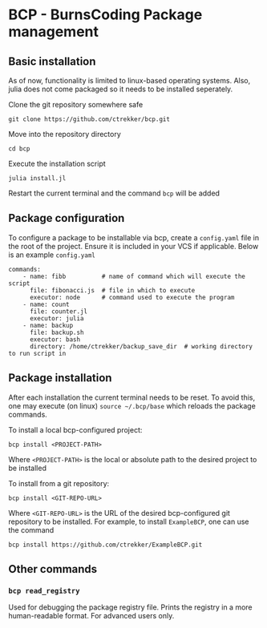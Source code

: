 # BCP - BurnsCoding Package management
## Basic installation
As of now, functionality is limited to linux-based operating systems. Also, julia does not come packaged so it needs to be installed seperately.

Clone the git repository somewhere safe

`git clone https://github.com/ctrekker/bcp.git`

Move into the repository directory

`cd bcp`

Execute the installation script

`julia install.jl`

Restart the current terminal and the command `bcp` will be added

## Package configuration
To configure a package to be installable via bcp, create a `config.yaml` file in the root of the project. Ensure it is included in your VCS if applicable. Below is an example `config.yaml`

```
commands:
    - name: fibb          # name of command which will execute the script
      file: fibonacci.js  # file in which to execute
      executor: node      # command used to execute the program
    - name: count
      file: counter.jl
      executor: julia
    - name: backup
      file: backup.sh
      executor: bash
      directory: /home/ctrekker/backup_save_dir  # working directory to run script in
```

## Package installation
After each installation the current terminal needs to be reset. To avoid this, one may execute (on linux) `source ~/.bcp/base` which reloads the package commands.

To install a local bcp-configured project:

`bcp install <PROJECT-PATH>`

Where `<PROJECT-PATH>` is the local or absolute path to the desired project to be installed

To install from a git repository:

`bcp install <GIT-REPO-URL>`

Where `<GIT-REPO-URL>` is the URL of the desired bcp-configured git repository to be installed. For example, to install `ExampleBCP`, one can use the command

`bcp install https://github.com/ctrekker/ExampleBCP.git`

## Other commands
### `bcp read_registry`
Used for debugging the package registry file. Prints the registry in a more human-readable format. For advanced users only.
